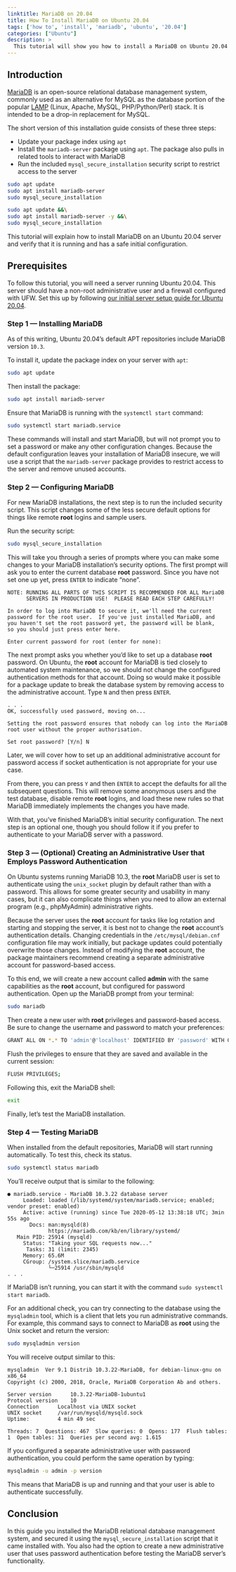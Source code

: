 ```yaml
---
linktitle: MariaDB on 20.04
title: How To Install MariaDB on Ubuntu 20.04
tags: ['how to', 'install', 'mariadb', 'ubuntu', '20.04']
categories: ["Ubuntu"]
description: >
  This tutorial will show you how to install a MariaDB on Ubuntu 20.04
---
```


## Introduction
[MariaDB](https://mariadb.org/) is an open-source relational database management system, commonly used as an alternative for MySQL as the database portion of the popular [LAMP](https://www.digitalocean.com/community/tutorials/how-to-install-linux-apache-mysql-php-lamp-stack-on-ubuntu-20-04) (Linux, Apache, MySQL, PHP/Python/Perl) stack. It is intended to be a drop-in replacement for MySQL.

The short version of this installation guide consists of these three steps:
*	Update your package index using `apt`
*	Install the `mariadb-server` package using `apt`. The package also pulls in related tools to interact with MariaDB
*	Run the included `mysql_secure_installation` security script to restrict access to the server
```bash
sudo apt update
sudo apt install mariadb-server
sudo mysql_secure_installation
```

```bash
sudo apt update &&\
sudo apt install mariadb-server -y &&\
sudo mysql_secure_installation
```

This tutorial will explain how to install MariaDB on an Ubuntu 20.04 server and verify that it is running and has a safe initial configuration.

## Prerequisites
To follow this tutorial, you will need a server running Ubuntu 20.04. This server should have a non-root administrative user and a firewall configured with UFW. Set this up by following [our initial server setup guide for Ubuntu 20.04](https://www.digitalocean.com/community/tutorials/initial-server-setup-with-ubuntu-20-04).

### Step 1 — Installing MariaDB
As of this writing, Ubuntu 20.04’s default APT repositories include MariaDB version `10.3`.

To install it, update the package index on your server with `apt`:
```bash
sudo apt update
```
Then install the package:
```bash
sudo apt install mariadb-server
```
Ensure that MariaDB is running with the `systemctl start` command:
```bash
sudo systemctl start mariadb.service
```
These commands will install and start MariaDB, but will not prompt you to set a password or make any other configuration changes. Because the default configuration leaves your installation of MariaDB insecure, we will use a script that the `mariadb-server` package provides to restrict access to the server and remove unused accounts.

### Step 2 — Configuring MariaDB
For new MariaDB installations, the next step is to run the included security script. This script changes some of the less secure default options for things like remote **root** logins and sample users.

Run the security script:
```bash
sudo mysql_secure_installation
```
This will take you through a series of prompts where you can make some changes to your MariaDB installation’s security options. The first prompt will ask you to enter the current database **root** password. Since you have not set one up yet, press `ENTER` to indicate “none”.
```
NOTE: RUNNING ALL PARTS OF THIS SCRIPT IS RECOMMENDED FOR ALL MariaDB
      SERVERS IN PRODUCTION USE!  PLEASE READ EACH STEP CAREFULLY!

In order to log into MariaDB to secure it, we'll need the current
password for the root user.  If you've just installed MariaDB, and
you haven't set the root password yet, the password will be blank,
so you should just press enter here.

Enter current password for root (enter for none):
```
The next prompt asks you whether you’d like to set up a database **root** password. On Ubuntu, the **root** account for MariaDB is tied closely to automated system maintenance, so we should not change the configured authentication methods for that account. Doing so would make it possible for a package update to break the database system by removing access to the administrative account. Type `N` and then press `ENTER`.
```
. . .
OK, successfully used password, moving on...

Setting the root password ensures that nobody can log into the MariaDB
root user without the proper authorisation.

Set root password? [Y/n] N
```
Later, we will cover how to set up an additional administrative account for password access if socket authentication is not appropriate for your use case.

From there, you can press `Y` and then `ENTER` to accept the defaults for all the subsequent questions. This will remove some anonymous users and the test database, disable remote **root** logins, and load these new rules so that MariaDB immediately implements the changes you have made.

With that, you’ve finished MariaDB’s initial security configuration. The next step is an optional one, though you should follow it if you prefer to authenticate to your MariaDB server with a password.

### Step 3 — (Optional) Creating an Administrative User that Employs Password Authentication
On Ubuntu systems running MariaDB 10.3, the **root** MariaDB user is set to authenticate using the `unix_socket` plugin by default rather than with a password. This allows for some greater security and usability in many cases, but it can also complicate things when you need to allow an external program (e.g., phpMyAdmin) administrative rights.

Because the server uses the **root** account for tasks like log rotation and starting and stopping the server, it is best not to change the **root** account’s authentication details. Changing credentials in the `/etc/mysql/debian.cnf` configuration file may work initially, but package updates could potentially overwrite those changes. Instead of modifying the **root** account, the package maintainers recommend creating a separate administrative account for password-based access.

To this end, we will create a new account called **admin** with the same capabilities as the **root** account, but configured for password authentication. Open up the MariaDB prompt from your terminal:
```bash
sudo mariadb
```
Then create a new user with **root** privileges and password-based access. Be sure to change the username and password to match your preferences:
```bash
GRANT ALL ON *.* TO 'admin'@'localhost' IDENTIFIED BY 'password' WITH GRANT OPTION;
```
Flush the privileges to ensure that they are saved and available in the current session:
```bash
FLUSH PRIVILEGES;
```
Following this, exit the MariaDB shell:
```bash
exit
```
Finally, let’s test the MariaDB installation.

### Step 4 — Testing MariaDB
When installed from the default repositories, MariaDB will start running automatically. To test this, check its status.
```bash
sudo systemctl status mariadb
```
You’ll receive output that is similar to the following:
```
● mariadb.service - MariaDB 10.3.22 database server
     Loaded: loaded (/lib/systemd/system/mariadb.service; enabled; vendor preset: enabled)
     Active: active (running) since Tue 2020-05-12 13:38:18 UTC; 3min 55s ago
       Docs: man:mysqld(8)
             https://mariadb.com/kb/en/library/systemd/
   Main PID: 25914 (mysqld)
     Status: "Taking your SQL requests now..."
      Tasks: 31 (limit: 2345)
     Memory: 65.6M
     CGroup: /system.slice/mariadb.service
             └─25914 /usr/sbin/mysqld
. . .
```
If MariaDB isn’t running, you can start it with the command `sudo systemctl start mariadb`.

For an additional check, you can try connecting to the database using the `mysqladmin` tool, which is a client that lets you run administrative commands. For example, this command says to connect to MariaDB as **root** using the Unix socket and return the version:
```bash
sudo mysqladmin version
```
You will receive output similar to this:
```
mysqladmin  Ver 9.1 Distrib 10.3.22-MariaDB, for debian-linux-gnu on x86_64
Copyright (c) 2000, 2018, Oracle, MariaDB Corporation Ab and others.

Server version		10.3.22-MariaDB-1ubuntu1
Protocol version	10
Connection		Localhost via UNIX socket
UNIX socket		/var/run/mysqld/mysqld.sock
Uptime:			4 min 49 sec

Threads: 7  Questions: 467  Slow queries: 0  Opens: 177  Flush tables: 1  Open tables: 31  Queries per second avg: 1.615
```
If you configured a separate administrative user with password authentication, you could perform the same operation by typing:
```bash
mysqladmin -u admin -p version
```
This means that MariaDB is up and running and that your user is able to authenticate successfully.

## Conclusion
In this guide you installed the MariaDB relational database management system, and secured it using the `mysql_secure_installation` script that it came installed with. You also had the option to create a new administrative user that uses password authentication before testing the MariaDB server’s functionality.